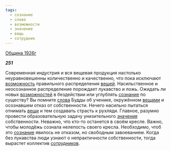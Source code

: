 ```yaml
---
tags:
  - сознание
  - слово
  - возможности
  - значение
  - вещь
  - сотрудник
---
```

[Община 1926г](https://127.0.0.1:4002/agni/1926)

___251___

Современная индустрия и вся вещевая продукция настолько неуравновешенны количественно и качественно, что пока исключают [возможность](../../../tags/#возможности) правильного распределения [вещей](../../../tags/#вещь). Насильственное и неосознанное распределение порождает лукавство и ложь. Ожидать ли новых [возможностей](../../../tags/#возможности) в бездействии или углублять [сознание](../../../tags/#сознание) по существу? Вы помните [слова](../../../tags/#слово) Будды об ученике, окружённом [вещами](../../../tags/#вещь) и осознавшем отказ от собственности. Нечего насильно пытаться отнимать [вещи](../../../tags/#вещь) и тем создавать страсть к рухляди. Главное, разумно провести образовательную задачу унизительного [значения](../../../tags/#значение) собственности. Неважно, что кто-то останется в своём кресле. Важно, чтобы молодёжь сознала нелепость своего кресла. Необходимо, чтоб это [сознание](../../../tags/#сознание) явилось не отказом, но свободным завоеванием. Когда без лукавства люди узнают о непрактичности собственности, тогда вырастет коллектив [сотрудников](../../../tags/#сотрудник).   

